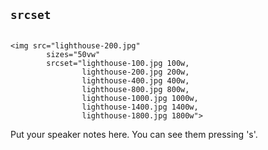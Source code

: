 ## <code>srcset</code>


<pre><code data-trim data-noescape>
&lt;img src="lighthouse-200.jpg"
        <span class="fragment">sizes="50vw"</span>
        <span class="fragment">srcset="lighthouse-100.jpg 100w,
                lighthouse-200.jpg 200w,
                lighthouse-400.jpg 400w,
                lighthouse-800.jpg 800w,
                lighthouse-1000.jpg 1000w,
                lighthouse-1400.jpg 1400w,
                lighthouse-1800.jpg 1800w"</span>>
</code></pre>



<aside class="notes">
    Put your speaker notes here.
    You can see them pressing 's'.
</aside>
